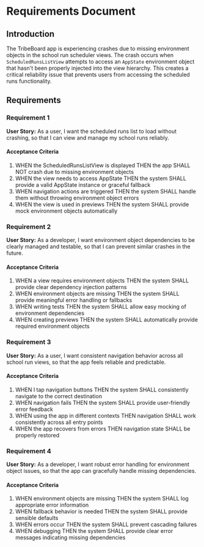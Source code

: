 # Requirements Document

## Introduction

The TribeBoard app is experiencing crashes due to missing environment objects in the school run scheduler views. The crash occurs when `ScheduledRunsListView` attempts to access an `AppState` environment object that hasn't been properly injected into the view hierarchy. This creates a critical reliability issue that prevents users from accessing the scheduled runs functionality.

## Requirements

### Requirement 1

**User Story:** As a user, I want the scheduled runs list to load without crashing, so that I can view and manage my school runs reliably.

#### Acceptance Criteria

1. WHEN the ScheduledRunsListView is displayed THEN the app SHALL NOT crash due to missing environment objects
2. WHEN the view needs to access AppState THEN the system SHALL provide a valid AppState instance or graceful fallback
3. WHEN navigation actions are triggered THEN the system SHALL handle them without throwing environment object errors
4. WHEN the view is used in previews THEN the system SHALL provide mock environment objects automatically

### Requirement 2

**User Story:** As a developer, I want environment object dependencies to be clearly managed and testable, so that I can prevent similar crashes in the future.

#### Acceptance Criteria

1. WHEN a view requires environment objects THEN the system SHALL provide clear dependency injection patterns
2. WHEN environment objects are missing THEN the system SHALL provide meaningful error handling or fallbacks
3. WHEN writing tests THEN the system SHALL allow easy mocking of environment dependencies
4. WHEN creating previews THEN the system SHALL automatically provide required environment objects

### Requirement 3

**User Story:** As a user, I want consistent navigation behavior across all school run views, so that the app feels reliable and predictable.

#### Acceptance Criteria

1. WHEN I tap navigation buttons THEN the system SHALL consistently navigate to the correct destination
2. WHEN navigation fails THEN the system SHALL provide user-friendly error feedback
3. WHEN using the app in different contexts THEN navigation SHALL work consistently across all entry points
4. WHEN the app recovers from errors THEN navigation state SHALL be properly restored

### Requirement 4

**User Story:** As a developer, I want robust error handling for environment object issues, so that the app can gracefully handle missing dependencies.

#### Acceptance Criteria

1. WHEN environment objects are missing THEN the system SHALL log appropriate error information
2. WHEN fallback behavior is needed THEN the system SHALL provide sensible defaults
3. WHEN errors occur THEN the system SHALL prevent cascading failures
4. WHEN debugging THEN the system SHALL provide clear error messages indicating missing dependencies